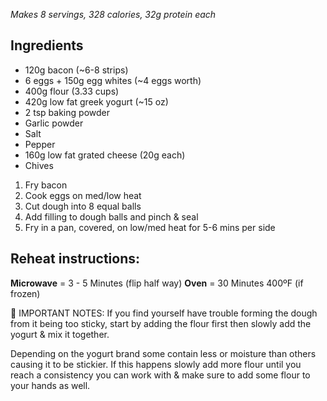 *Makes 8 servings, 328 calories, 32g protein each*

## Ingredients
- 120g bacon (~6-8 strips)
- 6 eggs + 150g egg whites (~4 eggs worth)
- 400g flour (3.33 cups)
- 420g low fat greek yogurt (~15 oz)
- 2 tsp baking powder
- Garlic powder
- Salt
- Pepper
- 160g low fat grated cheese (20g each)
- Chives

1. Fry bacon
2. Cook eggs on med/low heat
3. Cut dough into 8 equal balls
4. Add filling to dough balls and pinch & seal
5. Fry in a pan, covered, on low/med heat for 5-6 mins per side

## Reheat instructions: 
**Microwave** = 3 - 5 Minutes (flip half way) 
**Oven** = 30 Minutes 400ºF (if frozen)

 📖 IMPORTANT NOTES: If you find yourself have trouble forming the dough from it being too sticky, start by adding the flour first then slowly add the yogurt & mix it together. 

Depending on the yogurt brand some contain less or moisture than others causing it to be stickier. If this happens slowly add more flour until you reach a consistency you can work with & make sure to add some flour to your hands as well.